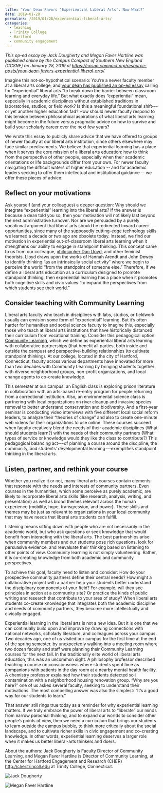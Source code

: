 ```yaml
---
title: "Your Dean Favors 'Experiential Liberal Arts': Now What?"
date: 2019-01-28
permalink: /2019/01/28/experiential-liberal-arts/
categories:
  - teaching
  - Trinity College
  - Hartford
  - community engagement
---
```

*This op-ed essay by Jack Dougherty and Megan Faver Hartline was published online by the Campus Compact of Southern New England (CCSNE) on January 28, 2019 at <https://ccsne.compact.org/resource-posts/your-dean-favors-experiential-liberal-arts/>*

Imagine this not-so-hypothetical scenario: You’re a newer faculty member at a liberal arts college, and [your dean has published an op-ed essay](https://cher.trincoll.edu/opinion-the-promise-of-the-experiential-liberal-arts/) calling for “experiential” liberal arts “to break down the barrier between classroom learning and everyday life.” But what exactly does “experiential” mean, especially in academic disciplines without established traditions in laboratories, studios, or field work? Is this a meaningful foundational shift---or yet another higher education fad? How should newer faculty respond to this tension between philosophical aspirations of what liberal arts learning might become in the future versus pragmatic advice on how to survive and build your scholarly career over the next few years?

We wrote this essay to publicly share advice that we have offered to groups of newer faculty at our liberal arts institution, since others elsewhere may face similar predicaments. We believe that experiential learning has a place when it serves the core mission of a liberal arts education: how to think from the perspective of other people, especially when their academic orientations or life backgrounds differ from your own. For newer faculty navigating the difficult waters of higher education -- and for academic leaders seeking to offer them intellectual and institutional guidance -- we offer these pieces of advice:

## Reflect on your motivations
Ask yourself (and your colleagues) a deeper question: Why should we integrate “experiential” learning into the liberal arts? If the answer is because a dean told you so, then your motivation will not likely last beyond the next administrative turnover. Nor are we persuaded by a purely vocational argument that liberal arts should be redirected toward career opportunities, since many of the supposedly cutting-edge technology skills we learned a decade or two ago are obsolete today. Instead, we find our motivation in experiential out-of-classroom liberal arts learning when it strengthens our ability to engage in standpoint thinking. This concept came to us from our colleague, [philosopher Dan Lloyd](https://digitalrepository.trincoll.edu/facpub/136/), and other feminist theorists. Lloyd draws upon the works of Hannah Arendt and John Dewey to identify thinking “as an intrinsically social activity” where we begin to perceive the world “from the standpoint of someone else.” Therefore, if we define a liberal arts education as a curriculum designed to promote standpoint thinking, then experiential learning has a place when it promotes both cognitive skills and civic values “to expand the perspectives from which students see their world.”

## Consider teaching with Community Learning
Liberal arts faculty who teach in disciplines with labs, studios, or fieldwork usually can envision some form of “experiential” learning. But it’s often harder for humanities and social science faculty to imagine this, especially those who teach at liberal arts institutions that have historically distanced their curriculum from vocational training. Consider this pedagogical option: [Community Learning](http://cher.trincoll.edu/community-learning), which we define as experiential liberal arts learning with collaborative partnerships (that benefit all parties, both inside and outside the campus) and perspective-building relationships (to cultivate standpoint thinking). At our college, located in the city of Hartford, Connecticut, faculty across various departments have innovated for more than two decades with Community Learning by bringing students together with diverse neighborhood groups, non-profit organizations, and local change agents to co-create knowledge.

This semester at our campus, an English class is exploring prison literature in collaboration with an arts-based re-entry program for people returning from a correctional institution. Also, an environmental science class is partnering with local organizations on river cleanup and invasive species removal to better understand conservation and biodiversity. And a first-year seminar is conducting video interviews with five different local social reform leaders, to analyze their “theories of change” and also to create one-minute web videos for their organizations to use online. These courses succeed when faculty creatively blend the needs of their academic disciplines (What should students learn?) with the needs of their community partners (What types of service or knowledge would they like the class to contribute?) This pedagogical balancing act---of planning a course around the discipline, the community, and students’ developmental learning---exemplifies standpoint thinking in the liberal arts.

## Listen, partner, and rethink your course
Whether you realize it or not, many liberal arts courses contain elements that resonate with the needs and interests of community partners. Even courses in the humanities, which some perceive as purely academic, are likely to incorporate liberal arts skills (like research, analysis, writing, and presentation) as well as broad themes relevant across the human experience (mobility, hope, transgression, and power). These skills and themes may be just as relevant to organizations in your local community that may have needs that liberal arts students can fulfill.

Listening means sitting down with people who are not necessarily in the academic world, but who ask questions or seek knowledge that would benefit from interacting with the liberal arts. The best partnerships arise when community members and our students pose rich questions, look for persuasive evidence, and reevaluate their thinking based on listening to other points of view. Community learning is not simply volunteering. Rather, it is co-creating knowledge from both academic and community perspectives.

To achieve this goal, faculty need to listen and consider: How do your prospective community partners define their central needs? How might a collaborative project with a partner help your students better understand the disciplinary components of your field? For example, will they see principles in action at a community site? Or practice the kinds of public writing and research that contribute to your area of study? When liberal arts students co-create knowledge that integrates both the academic discipline and needs of community partners, they become more intellectually and civically engaged.

Experiential learning in the liberal arts is not a new idea. But it is one that we can continually build upon and improve by drawing connections with national networks, scholarly literature, and colleagues across your campus. Two decades ago, one of us visited our campus for the first time at the end of the spring semester, by unexpectedly walking into a meeting room where two dozen faculty and staff were planning their Community Learning courses for the next fall. In the traditionally elite world of liberal arts education, this was an uncommon sight. A philosophy professor described teaching a course on consciousness where students spent time as companions with patients in the day room at a nearby mental health facility. A chemistry professor explained how their students detected soil contamination with a neighborhood housing renovation group. “Why are you here?” one of us asked several faculty, seeking to understand their motivations. The most compelling answer was also the simplest: “It’s a good way for our students to learn.”

That answer still rings true today as a reminder for why experiential learning matters. If we truly embrace the power of liberal arts to “liberate” our minds from narrow parochial thinking, and to expand our worlds to consider other people’s points of view, then we need a curriculum that brings our students to learn outside the campus bubble, to think more critically about the social landscape, and to cultivate richer skills in civic engagement and co-creating knowledge. In other words, experiential learning deserves a larger role when it makes us better liberal-arts thinkers and doers.

About the authors: Jack Dougherty is Faculty Director of Community Learning, and Megan Faver Hartline is Director of Community Learning, at the Center for Hartford Engagement and Research (CHER) <http://cher.trincoll.edu> at Trinity College, Connecticut.

![Jack Dougherty](/images/2019/dougherty-jack-150x150.jpg)

![Megan Faver Hartline](/images/2019/hartline-megan-150x150.jpg)
